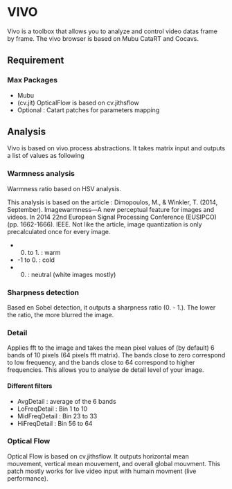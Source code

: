 # VIVO 
Vivo is a toolbox that allows you to analyze and control video datas frame by frame.
The vivo browser is based on Mubu CataRT and Cocavs.

## Requirement
### Max Packages 
* Mubu
* (cv.jit) OpticalFlow is based on cv.jithsflow
* Optional : Catart patches for parameters mapping

## Analysis 
Vivo is based on vivo.process abstractions. It takes matrix input and outputs a list of values as following 

### Warmness analysis 
Warmness ratio based on HSV analysis. 

This analysis is based on the article : Dimopoulos, M., & Winkler, T. (2014, September). Imagewarmness—A new perceptual feature for images and videos. In 2014 22nd European Signal Processing Conference (EUSIPCO) (pp. 1662-1666). IEEE.
Not like the article, image quantization is only precalculated once for every image.
* 0. to 1. : warm
* -1 to 0. : cold
* 0. : neutral (white images mostly)


### Sharpness detection
Based en Sobel detection, it outputs a sharpness ratio (0. - 1.). The lower the ratio, the more blurred the image.

### Detail
Applies fft to the image and takes the mean pixel values of (by default) 6 bands of 10 pixels (64 pixels fft matrix). The bands close to zero correspond to low frequency, and the bands close to 64 correspond to higher frequencies.
This allows you to analyse de detail level of your image. 

#### Different filters

* AvgDetail : average of the 6 bands
* LoFreqDetail : Bin 1 to 10
* MidFreqDetail : Bin 23 to 33
* HiFreqDetail : Bin 56 to 64
 


### Optical Flow
Optical Flow is based on cv.jithsflow. It outputs horizontal mean mouvement, vertical mean mouvement, and overall global mouvment.
This patch mostly works for live video input with humain movment (live performance).
